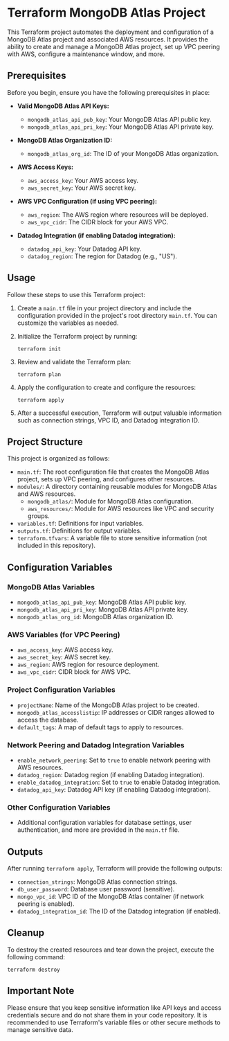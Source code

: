 # Terraform MongoDB Atlas Project

This Terraform project automates the deployment and configuration of a MongoDB Atlas project and associated AWS resources. It provides the ability to create and manage a MongoDB Atlas project, set up VPC peering with AWS, configure a maintenance window, and more.

## Prerequisites

Before you begin, ensure you have the following prerequisites in place:

- **Valid MongoDB Atlas API Keys:**
  - `mongodb_atlas_api_pub_key`: Your MongoDB Atlas API public key.
  - `mongodb_atlas_api_pri_key`: Your MongoDB Atlas API private key.

- **MongoDB Atlas Organization ID:**
  - `mongodb_atlas_org_id`: The ID of your MongoDB Atlas organization.

- **AWS Access Keys:**
  - `aws_access_key`: Your AWS access key.
  - `aws_secret_key`: Your AWS secret key.

- **AWS VPC Configuration (if using VPC peering):**
  - `aws_region`: The AWS region where resources will be deployed.
  - `aws_vpc_cidr`: The CIDR block for your AWS VPC.

- **Datadog Integration (if enabling Datadog integration):**
  - `datadog_api_key`: Your Datadog API key.
  - `datadog_region`: The region for Datadog (e.g., "US").

## Usage

Follow these steps to use this Terraform project:

1. Create a `main.tf` file in your project directory and include the configuration provided in the project's root directory `main.tf`. You can customize the variables as needed.

2. Initialize the Terraform project by running:

   ```shell
   terraform init
   ```

3. Review and validate the Terraform plan:

   ```shell
   terraform plan
   ```

4. Apply the configuration to create and configure the resources:

   ```shell
   terraform apply
   ```

5. After a successful execution, Terraform will output valuable information such as connection strings, VPC ID, and Datadog integration ID.

## Project Structure

This project is organized as follows:

- `main.tf`: The root configuration file that creates the MongoDB Atlas project, sets up VPC peering, and configures other resources.
- `modules/`: A directory containing reusable modules for MongoDB Atlas and AWS resources.
  - `mongodb_atlas/`: Module for MongoDB Atlas configuration.
  - `aws_resources/`: Module for AWS resources like VPC and security groups.
- `variables.tf`: Definitions for input variables.
- `outputs.tf`: Definitions for output variables.
- `terraform.tfvars`: A variable file to store sensitive information (not included in this repository).

## Configuration Variables

### MongoDB Atlas Variables

- `mongodb_atlas_api_pub_key`: MongoDB Atlas API public key.
- `mongodb_atlas_api_pri_key`: MongoDB Atlas API private key.
- `mongodb_atlas_org_id`: MongoDB Atlas organization ID.

### AWS Variables (for VPC Peering)

- `aws_access_key`: AWS access key.
- `aws_secret_key`: AWS secret key.
- `aws_region`: AWS region for resource deployment.
- `aws_vpc_cidr`: CIDR block for AWS VPC.

### Project Configuration Variables

- `projectName`: Name of the MongoDB Atlas project to be created.
- `mongodb_atlas_accesslistip`: IP addresses or CIDR ranges allowed to access the database.
- `default_tags`: A map of default tags to apply to resources.

### Network Peering and Datadog Integration Variables

- `enable_network_peering`: Set to `true` to enable network peering with AWS resources.
- `datadog_region`: Datadog region (if enabling Datadog integration).
- `enable_datadog_integration`: Set to `true` to enable Datadog integration.
- `datadog_api_key`: Datadog API key (if enabling Datadog integration).

### Other Configuration Variables

- Additional configuration variables for database settings, user authentication, and more are provided in the `main.tf` file.

## Outputs

After running `terraform apply`, Terraform will provide the following outputs:

- `connection_strings`: MongoDB Atlas connection strings.
- `db_user_password`: Database user password (sensitive).
- `mongo_vpc_id`: VPC ID of the MongoDB Atlas container (if network peering is enabled).
- `datadog_integration_id`: The ID of the Datadog integration (if enabled).

## Cleanup

To destroy the created resources and tear down the project, execute the following command:

```shell
terraform destroy
```

## Important Note

Please ensure that you keep sensitive information like API keys and access credentials secure and do not share them in your code repository. It is recommended to use Terraform's variable files or other secure methods to manage sensitive data.